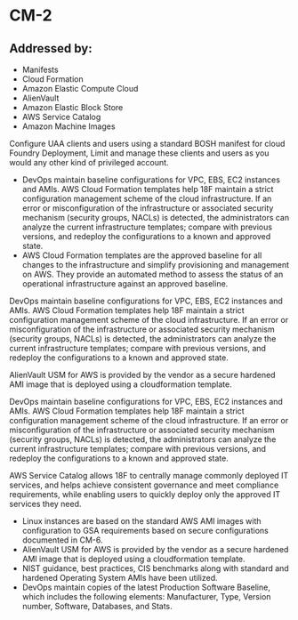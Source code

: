 # CM-2
## Addressed by:
 - Manifests
 - Cloud Formation
 - Amazon Elastic Compute Cloud
 - AlienVault
 - Amazon Elastic Block Store
 - AWS Service Catalog
 - Amazon Machine Images


Configure UAA clients and users using a standard BOSH manifest for cloud Foundry Deployment, Limit and manage these clients and users as you would any other kind of privileged account.




- DevOps maintain baseline configurations for VPC, EBS, EC2 instances and AMIs. AWS Cloud Formation templates help 18F maintain a strict configuration management scheme of the cloud infrastructure. If an error or misconfiguration of the infrastructure or associated security mechanism (security groups, NACLs) is detected, the administrators can analyze the current infrastructure templates; compare with previous versions, and redeploy the configurations to a known and approved state.
- AWS Cloud Formation templates are the approved baseline for all changes to the infrastructure and simplify provisioning and management on AWS. They provide an automated method to assess the status of an operational infrastructure against an approved baseline.





DevOps maintain baseline configurations for VPC, EBS, EC2 instances and AMIs. AWS Cloud Formation templates help 18F maintain a strict configuration management scheme of the cloud infrastructure. If an error or misconfiguration of the infrastructure or associated security mechanism (security groups, NACLs) is detected, the administrators can analyze the current infrastructure templates; compare with previous versions, and redeploy the configurations to a known and approved state.




AlienVault USM for AWS is provided by the vendor as a secure hardened AMI image that is deployed using a cloudformation template.




DevOps maintain baseline configurations for VPC, EBS, EC2 instances and AMIs. AWS Cloud Formation templates help 18F maintain a strict configuration management scheme of the cloud infrastructure. If an error or misconfiguration of the infrastructure or associated security mechanism (security groups, NACLs) is detected, the administrators can analyze the current infrastructure templates; compare with previous versions, and redeploy the configurations to a known and approved state.




AWS Service Catalog allows 18F to centrally manage commonly deployed IT services, and helps achieve consistent governance and meet compliance requirements, while enabling users to quickly deploy only the approved IT services they need.




- Linux instances are based on the standard AWS AMI images with configuration to GSA requirements based on secure configurations documented in CM-6.
- AlienVault USM for AWS is provided by the vendor as a secure hardened AMI image that is deployed using a cloudformation template.
- NIST guidance, best practices, CIS benchmarks along with standard and hardened Operating System AMIs have been utilized.
- DevOps maintain copies of the latest Production Software Baseline, which includes the following elements: Manufacturer, Type, Version number, Software, Databases, and Stats.





